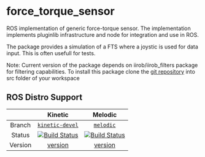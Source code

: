 # force_torque_sensor

ROS implementation of generic force-torque sensor. The implementation implements pluginlib infrastructure and node for integration and use in ROS.

The package provides a simulation of a FTS where a joystic is used for data input. This is often usefull for tests.

Note: Current version of the package depends on iirob/iirob_filters package for filtering capabilities. To install this package clone the [git repository](https://github.com/iirob/iirob_filters) into src folder of your workspace 

## ROS Distro Support

|         | Kinetic | Melodic |
|:-------:|:-------:|:-------:|
| Branch  | [`kinetic-devel`](https://github.com/KITrobotics/force_torque_sensor/tree/kinetic-devel) | [`melodic`](https://github.com/KITrobotics/force_torque_sensor/tree/melodic) |
| Status  | [![Build Status](https://travis-ci.org/KITrobotics/force_torque_sensor.svg?branch=kinetic-devel)](https://travis-ci.org/KITrobotics/force_torque_sensor) | [![Build Status](https://travis-ci.org/KITrobotics/force_torque_sensor.svg?branch=melodic)](https://travis-ci.org/KITrobotics/force_torque_sensor) |
| Version | [version](http://repositories.ros.org/status_page/ros_kinetic_default.html?q=force_torque_sensor) | [version](http://repositories.ros.org/status_page/ros_melodic_default.html?q=force_torque_sensor) |
